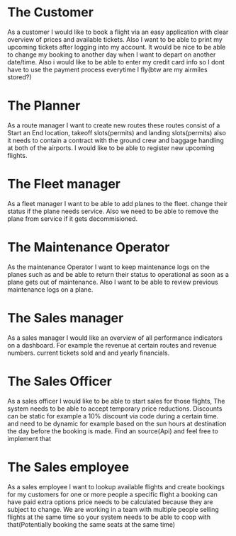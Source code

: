 # The Customer <br>
As a customer I would like to book a flight via an easy application with clear overview of prices and available tickets. Also I want to be able to print my upcoming tickets after logging into my account. It would be nice to be able to change my booking to another day when I want to depart on another date/time. Also i would like to be able to enter my credit card info so I dont have to use the payment process everytime I fly(btw are my airmiles stored?)

# The Planner <br>
As a route manager I want to create new routes these routes consist of a Start an End location, takeoff slots(permits) and landing slots(permits) also it needs to contain a contract with the ground crew and baggage handling at both of the airports. I would like to be able to register new upcoming flights.

# The Fleet manager <br>
As a fleet manager I want to be able to add planes to the fleet. change their status if the plane needs service. Also we need to be able to remove the plane from service if it gets decommisioned.

# The Maintenance Operator <br>
As the maintenance Operator I want to keep maintenance logs on the planes such as and be able to return their status to operational as soon as a plane gets out of maintenance. Also I want to be able to review previous maintenance logs on a plane.

# The Sales manager <br>
As a sales manager I would like an overview of all performance indicators on a dashboard. For example the revenue at certain routes and revenue numbers. current tickets sold and and yearly financials.

# The Sales Officer <br>
As a sales officer I would like to be able to start sales for those flights, The system needs to be able to accept temporary price reductions. Discounts can be static for example a 10% discount via code during a certain time. and need to be dynamic for example based on the sun hours at destination the day before the booking is made. Find an source(Api) and feel free to implement that

# The Sales employee <br>
As a sales employee I want to lookup available flights and create bookings for my customers for one or more people a specific flight a booking can have paid extra options price needs to be calculated because they are subject to change. We are working in a team with multiple people selling flights at the same time so your system needs to be able to coop with that(Potentially booking the same seats at the same time)
